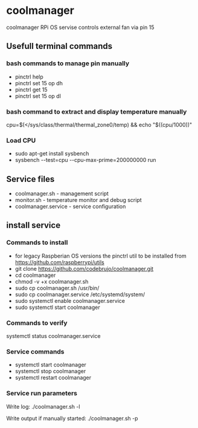 # coolmanager

coolmanager RPi OS servise controls external fan via pin 15

## Usefull terminal commands

### bash commands to manage pin manually

- pinctrl help
- pinctrl set 15 op dh
- pinctrl get 15
- pinctrl set 15 op dl

### bash command to extract and display temperature manually

cpu=$(</sys/class/thermal/thermal_zone0/temp) && echo "$((cpu/1000))"

### Load CPU

- sudo apt-get install sysbench
- sysbench --test=cpu --cpu-max-prime=200000000 run

## Service files

- coolmanager.sh - management script
- monitor.sh - temperature monitor and debug script
- coolmanager.service - service configuration

## install service

### Commands to install

- for legacy Raspberian OS versions the pinctrl util to be installed from https://github.com/raspberrypi/utils
- git clone https://github.com/codebrujo/coolmanager.git
- cd coolmanager
- chmod -v +x coolmanager.sh
- sudo cp coolmanager.sh /usr/bin/
- sudo cp coolmanager.service /etc/systemd/system/
- sudo systemctl enable coolmanager.service
- sudo systemctl start coolmanager

### Commands to verify

systemctl status coolmanager.service

### Service commands

- systemctl start coolmanager
- systemctl stop coolmanager
- systemctl restart coolmanager

### Service run parameters

Write log:
./coolmanager.sh -l

Write output if manually started:
./coolmanager.sh -p
